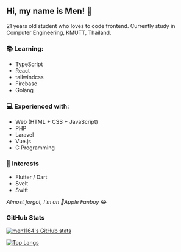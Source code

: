 ## Hi, my name is Men! 🦔
21 years old student who loves to code frontend. Currently study in Computer Engineering, KMUTT, Thailand.

### 📚 Learning:
- TypeScript
- React
- tailwindcss
- Firebase
- Golang

### 💻 Experienced with:
- Web (HTML + CSS + JavaScript)
- PHP
- Laravel
- Vue.js
- C Programming

### 🧐 Interests
- Flutter / Dart
- Svelt
- Swift

_Almost forgot, I'm an Apple Fanboy_ 😂

### GitHub Stats
[![men1164's GitHub stats](https://github-readme-stats.vercel.app/api?username=men1164&count_private=true&show_icons=true)](https://github.com/anuraghazra/github-readme-stats)

[![Top Langs](https://github-readme-stats.vercel.app/api/top-langs/?username=men1164&layout=compact)](https://github.com/anuraghazra/github-readme-stats)


<!--
**men1164/men1164** is a ✨ _special_ ✨ repository because its `README.md` (this file) appears on your GitHub profile.

Here are some ideas to get you started:

- 🔭 I’m currently working on ...
- 🌱 I’m currently learning ...
- 👯 I’m looking to collaborate on ...
- 🤔 I’m looking for help with ...
- 💬 Ask me about ...
- 📫 How to reach me: ...
- 😄 Pronouns: ...
- ⚡ Fun fact: ...
-->

